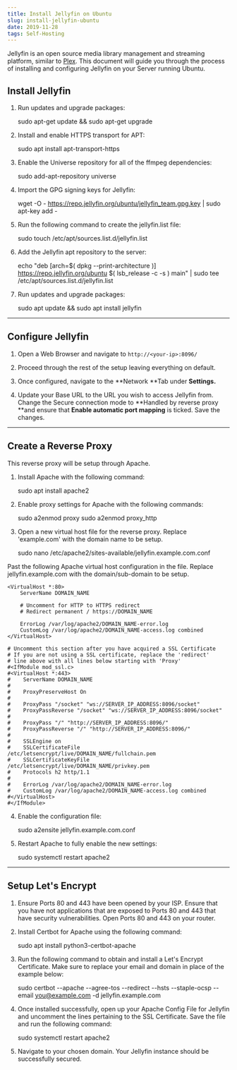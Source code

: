 ```yaml
---
title: Install Jellyfin on Ubuntu
slug: install-jellyfin-ubuntu
date: 2019-11-28
tags: Self-Hosting
---
```


Jellyfin is an open source media library management and streaming platform, similar to [Plex](https://www.plex.tv/). This document will guide you through the process of installing and configuring Jellyfin on your Server running Ubuntu.

## Install Jellyfin

1. Run updates and upgrade packages:

    sudo apt-get update && sudo apt-get upgrade

2. Install and enable HTTPS transport for APT:

    sudo apt install apt-transport-https

3. Enable the Universe repository for all of the ffmpeg dependencies:

    sudo add-apt-repository universe

4. Import the GPG signing keys for Jellyfin:

    wget -O - https://repo.jellyfin.org/ubuntu/jellyfin_team.gpg.key | sudo apt-key add -

5. Run the following command to create the jellyfin.list file:

    sudo touch /etc/apt/sources.list.d/jellyfin.list

6. Add the Jellyfin apt repository to the server:

    echo "deb [arch=$( dpkg --print-architecture )] https://repo.jellyfin.org/ubuntu $( lsb_release -c -s ) main" | sudo tee /etc/apt/sources.list.d/jellyfin.list

7. Run updates and upgrade packages:

    sudo apt update && sudo apt install jellyfin

---

## Configure Jellyfin

1. Open a Web Browser and navigate to `http://<your-ip>:8096/`
2. Proceed through the rest of the setup leaving everything on default.
3. Once configured, navigate to the **Network **Tab under **Settings.**

3. Update your Base URL to the URL you wish to access Jellyfin from. Change the Secure connection mode to **Handled by reverse proxy **and ensure that **Enable automatic port mapping** is ticked. Save the changes.

---

## Create a Reverse Proxy

This reverse proxy will be setup through Apache.

1. Install Apache with the following command:

    sudo apt install apache2

2. Enable proxy settings for Apache with the following commands:

    sudo a2enmod proxy
    sudo a2enmod proxy_http

3. Open a new virtual host file for the reverse proxy. Replace 'example.com' with the domain name to be setup.

    sudo nano /etc/apache2/sites-available/jellyfin.example.com.conf

Past the following Apache virtual host configuration in the file. Replace jellyfin.example.com with the domain/sub-domain to be setup.

    <VirtualHost *:80>
        ServerName DOMAIN_NAME
    
        # Uncomment for HTTP to HTTPS redirect
        # Redirect permanent / https://DOMAIN_NAME
    
        ErrorLog /var/log/apache2/DOMAIN_NAME-error.log
        CustomLog /var/log/apache2/DOMAIN_NAME-access.log combined
    </VirtualHost>
    
    # Uncomment this section after you have acquired a SSL Certificate
    # If you are not using a SSL certificate, replace the 'redirect'
    # line above with all lines below starting with 'Proxy'
    #<IfModule mod_ssl.c>
    #<VirtualHost *:443>
    #    ServerName DOMAIN_NAME
    #
    #    ProxyPreserveHost On
    #
    #    ProxyPass "/socket" "ws://SERVER_IP_ADDRESS:8096/socket"
    #    ProxyPassReverse "/socket" "ws://SERVER_IP_ADDRESS:8096/socket"
    #
    #    ProxyPass "/" "http://SERVER_IP_ADDRESS:8096/"
    #    ProxyPassReverse "/" "http://SERVER_IP_ADDRESS:8096/"
    #
    #    SSLEngine on
    #    SSLCertificateFile /etc/letsencrypt/live/DOMAIN_NAME/fullchain.pem
    #    SSLCertificateKeyFile /etc/letsencrypt/live/DOMAIN_NAME/privkey.pem
    #    Protocols h2 http/1.1
    #
    #    ErrorLog /var/log/apache2/DOMAIN_NAME-error.log
    #    CustomLog /var/log/apache2/DOMAIN_NAME-access.log combined
    #</VirtualHost>
    #</IfModule>

4. Enable the configuration file:

    sudo a2ensite jellyfin.example.com.conf

5. Restart Apache to fully enable the new settings:

    sudo systemctl restart apache2

---

## Setup Let's Encrypt

1. Ensure Ports 80 and 443 have been opened by your ISP. Ensure that you have not applications that are exposed to Ports 80 and 443 that have security vulnerabilities. Open Ports 80 and 443 on your router.

2. Install Certbot for Apache using the following command:

    sudo apt install python3-certbot-apache

3. Run the following command to obtain and install a Let's Encrypt Certificate. Make sure to replace your email and domain in place of the example below:

    sudo certbot --apache --agree-tos --redirect --hsts --staple-ocsp --email you@example.com -d jellyfin.example.com

4. Once installed successfully, open up your Apache Config File for Jellyfin and uncomment the lines pertaining to the SSL Certificate. Save the file and run the following command:

    sudo systemctl restart apache2

5. Navigate to your chosen domain. Your Jellyfin instance should be successfully secured.
